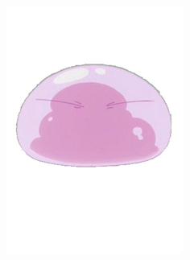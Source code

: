 <!DOCTYPE html>
<html>
<head>
	<meta charset="utf-8">
	<meta name="viewport" content="width=device-width, initial-scale=1">
	<title>Rimuro Family</title>
	<!-- Latest compiled and minified CSS -->
	<link rel="stylesheet" href="https://maxcdn.bootstrapcdn.com/bootstrap/3.3.6/css/bootstrap.min.css" integrity="sha384-1q8mTJOASx8j1Au+a5WDVnPi2lkFfwwEAa8hDDdjZlpLegxhjVME1fgjWPGmkzs7" crossorigin="anonymous">
	<style type="text/css">
		.Cuadro_Base{
			background: url(Rimuru.jpeg);
			width: 351px;
			height: 480px;
		}
		.Cuadro_Base img{
	    filter: hue-rotate(93deg);
		}
		body{
			display: flex;
			align-items: center;
			justify-content: center;
		}
	</style>
</head>
<body>
	<div class="Cuadro_Base">
		<img src="Rimuru Base.png" id="slimo"  draggable="false">
	</div>
</body>
	<script type="text/javascript">
		function drag(event){
			console.log(event);
		}
		function beginSliding(e) {
			slider.onpointermove = slide;
			beginSliding.Start=e
			slider.setPointerCapture(e.pointerId);
		}

		function stopSliding(e) {
			slider.onpointermove = null;
			slider.releasePointerCapture(e.pointerId);
		}
		function slide(e) {
			let Distancia=Math.abs(e.clientX- beginSliding.Start.clientX)%360;
			slider.style.filter = 'hue-rotate('+Distancia+'deg)';
		}
		const slider = document.getElementById('slimo');
		slider.onpointerdown = beginSliding;
		slider.onpointerup = stopSliding;
	</script>
</html>
